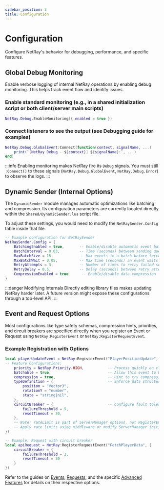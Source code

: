 ```yaml
---
sidebar_position: 3
title: Configuration
---
```


# Configuration

Configure NetRay's behavior for debugging, performance, and specific features.

## Global Debug Monitoring

Enable verbose logging of internal NetRay operations by enabling debug monitoring. This helps track event flow and identify issues.

### Enable standard monitoring (e.g., in a shared initialization script or both client/server main scripts)
```lua
NetRay.Debug.EnableMonitoring({ enabled = true })
```

### Connect listeners to see the output (see Debugging guide for examples)
```lua
NetRay.Debug.GlobalEvent:Connect(function(context, signalName, ...)
    print(`[NetRay Debug - ${context}] ${signalName}:`, ...)
end)
```

:::info
Enabling monitoring makes NetRay fire its `Debug` signals. You must still `:Connect()` to these signals (`NetRay.Debug.GlobalEvent`, `NetRay.Debug.Error`) to observe the logs.
:::

## Dynamic Sender (Internal Options)

The `DynamicSender` module manages automatic optimizations like batching and compression. Its configuration parameters are currently located directly within the `Shared/DynamicSender.lua` script file.

To adjust these settings, you would need to modify the `NetRaySender.Config` table inside that file.

```lua
-- Example configuration for NetRaySender
NetRaySender.Config = {
    BatchingEnabled = true,       -- Enable/disable automatic event batching
    BatchInterval = 0.03,         -- Time (seconds) between sending queued batches
    MaxBatchSize = 15,            -- Max events in a batch before forced sending
    MaxBatchWait = 0.05,          -- Max time (seconds) an event waits before batch is sent
    RetryAttempts = 3,            -- Number of times to retry failed sends
    RetryDelay = 0.5,             -- Delay (seconds) between retry attempts
    CompressionEnabled = true      -- Enable/disable data compression
}
```

:::danger Modifying Internals
Directly editing library files makes updating NetRay harder later. A future version might expose these configurations through a top-level API.
:::

## Event and Request Options

Most configurations like type safety schemas, compression hints, priorities, and circuit breakers are specified directly when you register an Event or Request using `NetRay:RegisterEvent` or `NetRay:RegisterRequestEvent`.

### Example Registration with Options
```lua
local playerUpdateEvent = NetRay:RegisterEvent("PlayerPositionUpdate", {
-- Feature Configurations:
    priority = NetRay.Priority.HIGH,           -- Process quickly on client
    batchable = true,                          -- Allow this event to be batched (default)
    compression = true,                        -- Hint to try compressing large payloads
    typeDefinition = {                         -- Enforce data structure
        position = "Vector3",
        rotationY = "number",
        state = "string|nil",
    },
    circuitBreaker = {                         -- Configure fault tolerance
        failureThreshold = 5,
        resetTimeout = 30,
    },
    -- Note: rateLimit is part of ServerManager options, not RegisterEvent directly
    -- Apply rate limits using middleware or modify ServerManager initialization if needed.
})

-- Example: Request with circuit breaker
local apiRequest = NetRay:RegisterRequestEvent("FetchPlayerData", {
    circuitBreaker = {
        failureThreshold = 3,
        resetTimeout = 30
    }
})
```

Refer to the guides on [Events](./core-concepts/events.md), [Requests](./core-concepts/requests.md), and the specific [Advanced Features](./advanced-features/middleware.md) for details on their respective options.
